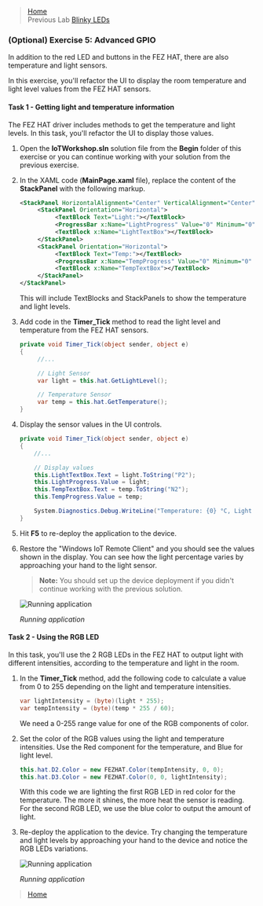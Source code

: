 >[Home](README.md) </br>
>Previous Lab [Blinky LEDs](Device-5-Blinky.md)

### (Optional) Exercise 5: Advanced GPIO ###

In addition to the red LED and buttons in the FEZ HAT, there are also temperature and light sensors.

In this exercise, you'll refactor the UI to display the room temperature and light level values from the FEZ HAT sensors.

<a name="Ex5Task1"></a>
#### Task 1 - Getting light and temperature information ####

The FEZ HAT driver includes methods to get the temperature and light levels. In this task, you'll refactor the UI to display those values.

1. Open the **IoTWorkshop.sln** solution file from the **Begin** folder of this exercise or you can continue working with your solution from the previous exercise.

1. In the XAML code (**MainPage.xaml** file), replace the content of the **StackPanel** with the following markup.

	````XML
	<StackPanel HorizontalAlignment="Center" VerticalAlignment="Center">
		 <StackPanel Orientation="Horizontal">
			  <TextBlock Text="Light:"></TextBlock>
			  <ProgressBar x:Name="LightProgress" Value="0" Minimum="0" Maximum="1" Width="150"></ProgressBar>
			  <TextBlock x:Name="LightTextBox"></TextBlock>
		 </StackPanel>
		 <StackPanel Orientation="Horizontal">
			  <TextBlock Text="Temp:"></TextBlock>
			  <ProgressBar x:Name="TempProgress" Value="0" Minimum="0" Maximum="60" Width="150"></ProgressBar>
			  <TextBlock x:Name="TempTextBox"></TextBlock>
		 </StackPanel>
	</StackPanel>
	````

    This will include TextBlocks and StackPanels to show the temperature and light levels.

1. Add code in the **Timer_Tick** method to read the light level and temperature from the FEZ HAT sensors.

	<!-- mark:5-9 -->
	````C#
	private void Timer_Tick(object sender, object e)
	{
		 //...

		 // Light Sensor
		 var light = this.hat.GetLightLevel();

		 // Temperature Sensor
		 var temp = this.hat.GetTemperature();
	}
	````

1. Display the sensor values in the UI controls.

	<!-- mark:5-11 -->
	````C#
	private void Timer_Tick(object sender, object e)
	{
	    //...

	    // Display values
	    this.LightTextBox.Text = light.ToString("P2");
	    this.LightProgress.Value = light;
	    this.TempTextBox.Text = temp.ToString("N2");
	    this.TempProgress.Value = temp;

	    System.Diagnostics.Debug.WriteLine("Temperature: {0} °C, Light {1}", temp.ToString("N2"), light.ToString("N2"));
	}
	````

1. Hit **F5** to re-deploy the application to the device. 

1. Restore the "Windows IoT Remote Client" and you should see the values shown in the display. You can see how the light percentage varies by approaching your hand to the light sensor.

	> **Note:** You should set up the device deployment if you didn't continue working with the previous solution.

	![Running application](Images/ex4task1-running-application.png?raw=true)

	_Running application_

<a name="Ex5Task2"></a>
#### Task 2 - Using the RGB LED  ####

In this task, you'll use the 2 RGB LEDs in the FEZ HAT to output light with different intensities, according to the temperature and light in the room.


1. In the **Timer_Tick** method, add the following code to calculate a value from 0 to 255 depending on the light and temperature intensities.

	````C#
	var lightIntensity = (byte)(light * 255);
	var tempIntensity = (byte)(temp * 255 / 60);
	````
    We need a 0-255 range value for one of the RGB components of color.

1. Set the color of the RGB values using the light and temperature intensities. Use the Red component for the temperature, and Blue for light level.

	````C#
	this.hat.D2.Color = new FEZHAT.Color(tempIntensity, 0, 0);
	this.hat.D3.Color = new FEZHAT.Color(0, 0, lightIntensity);
	````

    With this code we are lighting the first RGB LED in red color for the temperature. The more it shines, the more heat the sensor is reading. For the second RGB LED, we use the blue color to output the amount of light.

1. Re-deploy the application to the device. Try changing the temperature and light levels by approaching your hand to the device and notice the RGB LEDs variations.

	![Running application](Images/ex4task2-raspberry-light-temp.png?raw=true "Running application")

	_Running application_

>[Home](README.md) </br>